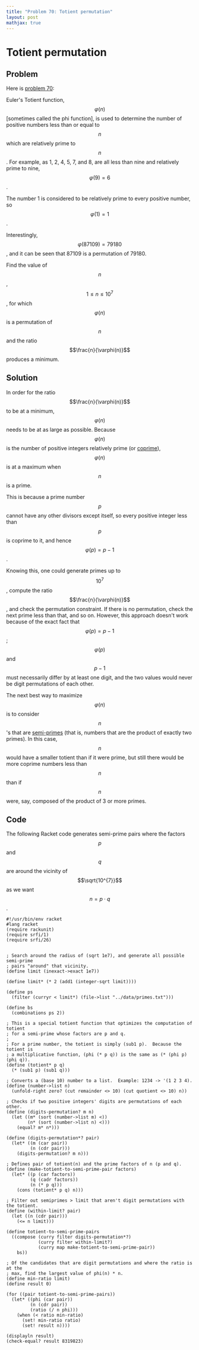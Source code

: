 ```yaml
---
title: "Problem 70: Totient permutation"
layout: post
mathjax: true
---
```


# Totient permutation

## Problem
Here is [problem 70](https://projecteuler.net/problem=70):

Euler's Totient function, $$\varphi(n)$$ [sometimes called the phi function], is used to determine the number of positive numbers less than or equal to $$n$$ which are relatively prime to $$n$$. For example, as 1, 2, 4, 5, 7, and 8, are all less than nine and relatively prime to nine, $$\varphi(9)=6$$.

The number 1 is considered to be relatively prime to every positive number, so $$\varphi(1)=1$$.

Interestingly, $$\varphi(87109)=79180$$, and it can be seen that 87109 is a permutation of 79180.

Find the value of $$n$$, $$1 \le n \le 10^{7}$$, for which $$\varphi(n)$$ is a permutation of $$n$$ and the ratio $$\frac{n}{\varphi(n)}$$ produces a minimum.

## Solution
In order for the ratio $$\frac{n}{\varphi(n)}$$ to be at a minimum, $$\varphi(n)$$ needs to be at as large as possible.  Because $$\varphi(n)$$ is the number of positive integers relatively prime (or [coprime](https://en.wikipedia.org/wiki/Coprime_integers)), $$\varphi(n)$$ is at a maximum when $$n$$ is a prime.

This is because a prime number $$p$$ cannot have any other divisors except itself, so every positive integer less than $$p$$ is coprime to it, and hence $$\varphi(p)=p-1$$.

Knowing this, one could generate primes up to $$10^{7}$$, compute the ratio $$\frac{n}{\varphi(n)}$$, and check the permutation constraint.  If there is no permutation, check the next prime less than that, and so on.  However, this approach doesn't work because of the exact fact that $$\varphi(p) = p-1$$; $$\varphi(p)$$ and $$p-1$$ must necessarily differ by at least one digit, and the two values would never be digit permutations of each other.

The next best way to maximize $$\varphi(n)$$ is to consider $$n$$'s that are [semi-primes](https://en.wikipedia.org/wiki/Semiprime) (that is, numbers that are the product of exactly two primes).  In this case, $$n$$ would have a smaller totient than if it were prime, but still there would be more coprime numbers less than $$n$$ than if $$n$$ were, say, composed of the product of 3 or more primes.

## Code
The following Racket code generates semi-prime pairs where the factors $$p$$ and $$q$$ are around the vicinity of $$\sqrt{10^{7}}$$ as we want $$n = p \cdot q$$.

```racket
#!/usr/bin/env racket
#lang racket
(require rackunit)
(require srfi/1)
(require srfi/26)


; Search around the radius of (sqrt 1e7), and generate all possible semi-prime
; pairs "around" that vicinity.
(define limit (inexact->exact 1e7))

(define limit* (* 2 (add1 (integer-sqrt limit))))

(define ps 
  (filter (curryr < limit*) (file->list "../data/primes.txt")))

(define bs
  (combinations ps 2))

; This is a special totient function that optimizes the computation of totient
; for a semi-prime whose factors are p and q.
;
; For a prime number, the totient is simply (sub1 p).  Because the totient is
; a multiplicative function, (phi (* p q)) is the same as (* (phi p) (phi q)).
(define (totient* p q)
  (* (sub1 p) (sub1 q)))

; Converts a (base 10) number to a list.  Example: 1234 -> '(1 2 3 4).
(define (number->list n)
  (unfold-right zero? (cut remainder <> 10) (cut quotient <> 10) n))

; Checks if two positive integers' digits are permutations of each other.
(define (digits-permutation? m n)
  (let ((m* (sort (number->list m) <))
        (n* (sort (number->list n) <)))
    (equal? m* n*)))

(define (digits-permutation*? pair)
  (let* ((m (car pair))
         (n (cdr pair)))
    (digits-permutation? m n)))

; Defines pair of totient(n) and the prime factors of n (p and q).
(define (make-totient-to-semi-prime-pair factors)
  (let* ((p (car factors))
         (q (cadr factors))
         (n (* p q)))
    (cons (totient* p q) n)))

; Filter out semiprimes > limit that aren't digit permutations with the totient.
(define (within-limit? pair)
  (let ((n (cdr pair)))
    (<= n limit)))

(define totient-to-semi-prime-pairs
  ((compose (curry filter digits-permutation*?)
            (curry filter within-limit?)
            (curry map make-totient-to-semi-prime-pair))
    bs))

; Of the candidates that are digit permutations and where the ratio is at the
; max, find the largest value of phi(n) * n.
(define min-ratio limit)
(define result 0)

(for ((pair totient-to-semi-prime-pairs))
  (let* ((phi (car pair))
         (n (cdr pair))
         (ratio (/ n phi)))
    (when (< ratio min-ratio)
      (set! min-ratio ratio)
      (set! result n))))

(displayln result)
(check-equal? result 8319823)
```
